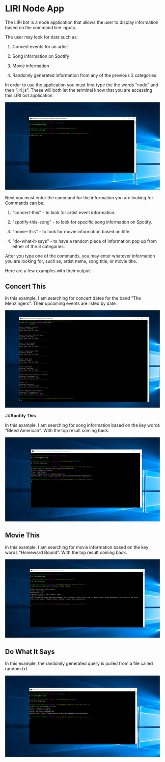 # **LIRI Node App**

The LIRI bot is a node application that allows the user to display information based on the command line inputs.

The user may look for data such as:

1. Concert events for an artist

2. Song information on Spotify

3. Movie information

4. Randomly generated information from any of the previous 3 categories.

In order to use the application you must first type the the words "node" and then "liri.js". These will both let the terminal know that you are accessing this LIRI bot application.


![alt text](images/shot-1.png)


Next you must enter the command for the information you are looking for. Commands can be:

1. "concert-this" - to look for artist event information.

2. "spotify-this-song" - to look for specific song information on Spotify.

3. "movie-this" - to look for movie information based on title.

4. "do-what-it-says" - to have a random piece of information pop up from either of the 3 categories.

After you type one of the commands, you may enter whatever information you are looking for, such as, artist name, song title, or movie title.

Here are a few examples with their output:

## **Concert This**

In this example, I am searching for concert dates for the band "The Menzingers". Their upcoming events are listed by date.


![alt text](images/shot-2.png)


##**Spotify This**

In this example, I am searching for song information based on the key words "Bleed American". With the top result coming back.


![alt text](images/shot-3.png)



## **Movie This**

In this example, I am searching for movie information based on the key words "Homeward Bound". With the top result coming back.


![alt text](images/shot-4.png)


## **Do What It Says**

In this example, the randomly generated query is pulled from a file called random.txt.


![alt text](images/shot-5.png)

